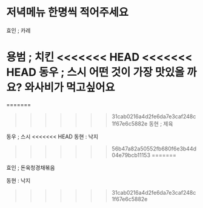 # 저녁메뉴 한명씩 적어주세요

효인 ; 카레

용범 ; 치킨
<<<<<<< HEAD
<<<<<<< HEAD
동우 ; 스시 
어떤 것이 가장 맛있을 까요?
와사비가 먹고싶어요
=======
=======

>>>>>>> 31cab0216a4d2fe6da7e3caf248c1f67e6c5882e
동현 ; 제육

동우 ; 스시
<<<<<<< HEAD
동현 : 낙지
>>>>>>> 56b47a82a50552fb680f6e3b44d04e79bcb11153
=======

효인 ; 돈육청경채볶음

동현 : 낙지
>>>>>>> 31cab0216a4d2fe6da7e3caf248c1f67e6c5882e

